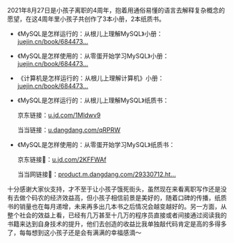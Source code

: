 2021年8月27日是小孩子离职的4周年，抱着用通俗易懂的语言去解释复杂概念的愿望，在这4周年里小孩子共创作了3本小册，2本纸质书。

*   《MySQL是怎样运行的：从根儿上理解MySQL》小册：[juejin.cn/book/684473…](https://juejin.cn/book/6844733769996304392 "https://juejin.cn/book/6844733769996304392")
    
*   《MySQL是怎样使用的：从零蛋开始学习MySQL》小册：[juejin.cn/book/684473…](https://juejin.cn/book/6844733802426662926 "https://juejin.cn/book/6844733802426662926")
    
*   《计算机是怎样运行的：从根儿上理解计算机》小册：[juejin.cn/book/684473…](https://juejin.cn/book/6844733810282594312 "https://juejin.cn/book/6844733810282594312")
    
*   《MySQL是怎样运行的：从根儿上理解MySQL》纸质书：
    
    京东链接：[u.jd.com/1Mldwv9](https://u.jd.com/1Mldwv9 "https://u.jd.com/1Mldwv9")
    
    当当链接：[u.dangdang.com/qRPRW](https://u.dangdang.com/qRPRW "https://u.dangdang.com/qRPRW")
    
*   《MySQL是怎样使用的：从零蛋开始学习MySQL》纸质书：
    
    京东链接🔗：[u.jd.com/2KFFWAf](https://u.jd.com/2KFFWAf "https://u.jd.com/2KFFWAf")
    
    当当网链接🔗：[product.m.dangdang.com/29330712.ht…](http://product.m.dangdang.com/29330712.html?unionid=p-124281289m "http://product.m.dangdang.com/29330712.html?unionid=p-124281289m")
    

十分感谢大家伙支持，才不至于让小孩子饿死街头，虽然现在来看离职写作还是没有去做个码农的经济效益高，但小孩子相信前景是美好的，随着口碑的传播，纸质书的销量也在每月递增，未来再多出几本书之后情况会越变越好的。另一方面，从整个社会的效益上看，已经有几万甚至十几万的程序员直接或者间接通过阅读我的书籍来达到自身技术的提升，他们去创造的收益比我单独敲代码肯定是高的多得多了，每每想到这小孩子还是会有满满的幸福感滴～